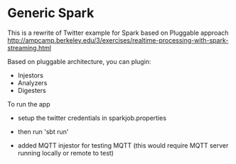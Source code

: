 # Generic Spark
This is a  rewrite of Twitter example for Spark based on Pluggable approach
http://ampcamp.berkeley.edu/3/exercises/realtime-processing-with-spark-streaming.html


Based on pluggable architecture, you can plugin:
- Injestors
- Analyzers
- Digesters


To run the app
- setup the twitter credentials in sparkjob.properties
- then run 'sbt run'

- added MQTT injestor for testing MQTT (this would require MQTT server running locally or remote to test)
